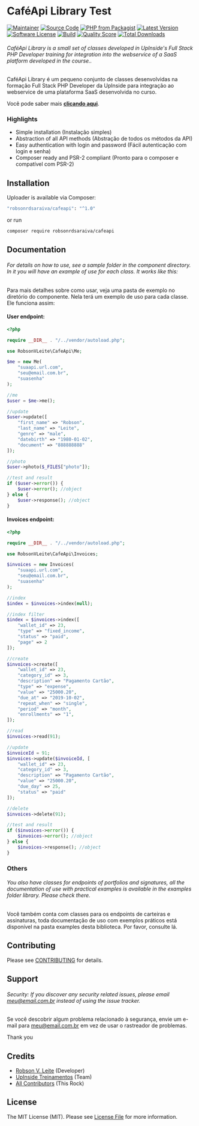# CaféApi Library Test

[![Maintainer](http://img.shields.io/badge/maintainer-@robsonrdsaraiva-blue.svg?style=flat-square)](https://twitter.com/robsonrdsaraiva)
[![Source Code](http://img.shields.io/badge/source-robsonrdsaraiva/cafeapi-blue.svg?style=flat-square)](https://github.com/robsonrdsaraiva/cafeapi)
[![PHP from Packagist](https://img.shields.io/packagist/php-v/robsonrdsaraiva/cafeapi.svg?style=flat-square)](https://packagist.org/packages/robsonrdsaraiva/cafeapi)
[![Latest Version](https://img.shields.io/github/release/robsonrdsaraiva/cafeapi.svg?style=flat-square)](https://github.com/robsonrdsaraiva/cafeapi/releases)
[![Software License](https://img.shields.io/badge/license-MIT-brightgreen.svg?style=flat-square)](LICENSE)
[![Build](https://img.shields.io/scrutinizer/build/g/robsonrdsaraiva/cafeapi.svg?style=flat-square)](https://scrutinizer-ci.com/g/robsonrdsaraiva/cafeapi)
[![Quality Score](https://img.shields.io/scrutinizer/g/robsonrdsaraiva/cafeapi.svg?style=flat-square)](https://scrutinizer-ci.com/g/robsonrdsaraiva/cafeapi)
[![Total Downloads](https://img.shields.io/packagist/dt/robsonrdsaraiva/cafeapi.svg?style=flat-square)](https://packagist.org/packages/crobsonrdsaraiva/cafeapi)

###### CaféApi Library is a small set of classes developed in UpInside's Full Stack PHP Developer training for integration into the webservice of a SaaS platform developed in the course..

CaféApi Library é um pequeno conjunto de classes desenvolvidas na formação Full Stack PHP Developer da UpInside para integração ao webservice de uma plataforma SaaS desenvolvida no curso.

Você pode saber mais **[clicando aqui](https://www.upinside.com.br/fsphp)**.

### Highlights

- Simple installation (Instalação simples)
- Abstraction of all API methods (Abstração de todos os métodos da API)
- Easy authentication with login and password (Fácil autenticação com login e senha)
- Composer ready and PSR-2 compliant (Pronto para o composer e compatível com PSR-2)

## Installation

Uploader is available via Composer:

```bash
"robsonrdsaraiva/cafeapi": "^1.0"
```

or run

```bash
composer require robsonrdsaraiva/cafeapi
```

## Documentation

###### For details on how to use, see a sample folder in the component directory. In it you will have an example of use for each class. It works like this:

Para mais detalhes sobre como usar, veja uma pasta de exemplo no diretório do componente. Nela terá um exemplo de uso para cada classe. Ele funciona assim:

#### User endpoint:

```php
<?php

require __DIR__ . "/../vendor/autoload.php";

use RobsonVLeite\CafeApi\Me;

$me = new Me(
    "suaapi.url.com",
    "seu@email.com.br",
    "suasenha"
);

//me
$user = $me->me();

//update
$user->update([
    "first_name" => "Robson",
    "last_name" => "Leite",
    "genre" => "male",
    "datebirth" => "1980-01-02",
    "document" => "888888888"
]);

//photo
$user->photo($_FILES["photo"]);

//test and result
if ($user->error()) {
    $user->error(); //object
} else {
    $user->response(); //object
}
```

#### Invoices endpoint:

```php
<?php

require __DIR__ . "/../vendor/autoload.php";

use RobsonVLeite\CafeApi\Invoices;

$invoices = new Invoices(
    "suaapi.url.com",
    "seu@email.com.br",
    "suasenha"
);

//index
$index = $invoices->index(null);

//index filter
$index = $invoices->index([
    "wallet_id" => 23,
    "type" => "fixed_income",
    "status" => "paid",
    "page" => 2
]);

//create
$invoices->create([
    "wallet_id" => 23,
    "category_id" => 3,
    "description" => "Pagamento Cartão",
    "type" => "expense",
    "value" => "25000.20",
    "due_at" => "2019-10-02",
    "repeat_when" => "single",
    "period" => "month",
    "enrollments" => "1",
]);

//read
$invoices->read(91);

//update
$invoiceId = 91;
$invoices->update($invoiceId, [
    "wallet_id" => 23,
    "category_id" => 3,
    "description" => "Pagamento Cartão",
    "value" => "25000.20",
    "due_day" => 25,
    "status" => "paid"
]);

//delete
$invoices->delete(91);

//test and result
if ($invoices->error()) {
    $invoices->error(); //object
} else {
    $invoices->response(); //object
}
```

### Others

###### You also have classes for endpoints of portfolios and signatures, all the documentation of use with practical examples is available in the examples folder library. Please check there.

Você também conta com classes para os endpoints de carteiras e assinaturas, toda documentação de uso com exemplos práticos está disponível na pasta examples desta biblioteca. Por favor, consulte lá.

## Contributing

Please see [CONTRIBUTING](https://github.com/robsonrdsaraiva/cafeapi/blob/master/CONTRIBUTING.md) for details.

## Support

###### Security: If you discover any security related issues, please email meu@email.com.br instead of using the issue tracker.

Se você descobrir algum problema relacionado à segurança, envie um e-mail para meu@email.com.br em vez de usar o rastreador de problemas.

Thank you

## Credits

- [Robson V. Leite](https://github.com/robsonrdsaraiva) (Developer)
- [UpInside Treinamentos](https://github.com/robsonrdsaraiva) (Team)
- [All Contributors](https://github.com/robsonrdsaraiva/cafeapi/contributors) (This Rock)

## License

The MIT License (MIT). Please see [License File](https://github.com/robsonrdsaraiva/cafeapi/blob/master/LICENSE) for more information.